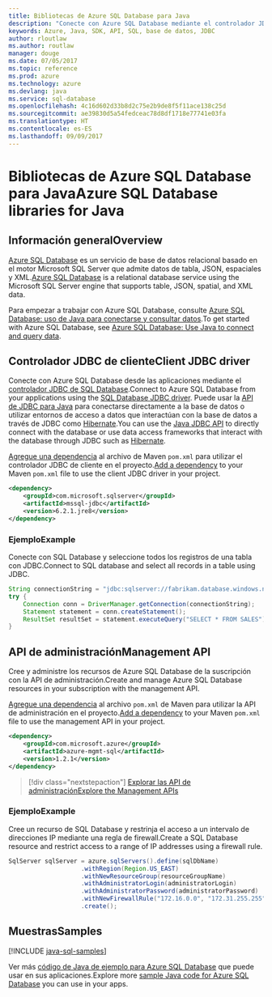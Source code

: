 ```yaml
---
title: Bibliotecas de Azure SQL Database para Java
description: "Conecte con Azure SQL Database mediante el controlador JDBC o administre las instancias de Azure SQL Database con la API de administración."
keywords: Azure, Java, SDK, API, SQL, base de datos, JDBC
author: rloutlaw
ms.author: routlaw
manager: douge
ms.date: 07/05/2017
ms.topic: reference
ms.prod: azure
ms.technology: azure
ms.devlang: java
ms.service: sql-database
ms.openlocfilehash: 4c16d602d33b8d2c75e2b9de8f5f11ace138c25d
ms.sourcegitcommit: ae39830d5a54fedceac78d8df1718e77741e03fa
ms.translationtype: HT
ms.contentlocale: es-ES
ms.lasthandoff: 09/09/2017
---
```

# <a name="azure-sql-database-libraries-for-java"></a><span data-ttu-id="d60e7-104">Bibliotecas de Azure SQL Database para Java</span><span class="sxs-lookup"><span data-stu-id="d60e7-104">Azure SQL Database libraries for Java</span></span>

## <a name="overview"></a><span data-ttu-id="d60e7-105">Información general</span><span class="sxs-lookup"><span data-stu-id="d60e7-105">Overview</span></span>

<span data-ttu-id="d60e7-106">[Azure SQL Database](/azure/sql-database/sql-database-technical-overview) es un servicio de base de datos relacional basado en el motor Microsoft SQL Server que admite datos de tabla, JSON, espaciales y XML.</span><span class="sxs-lookup"><span data-stu-id="d60e7-106">[Azure SQL Database](/azure/sql-database/sql-database-technical-overview) is a relational database service using the Microsoft SQL Server engine that supports table, JSON, spatial, and XML data.</span></span> 

<span data-ttu-id="d60e7-107">Para empezar a trabajar con Azure SQL Database, consulte [Azure SQL Database: uso de Java para conectarse y consultar datos](/azure/sql-database/sql-database-connect-query-java).</span><span class="sxs-lookup"><span data-stu-id="d60e7-107">To get started with Azure SQL Database, see [Azure SQL Database: Use Java to connect and query data](/azure/sql-database/sql-database-connect-query-java).</span></span>

## <a name="client-jdbc-driver"></a><span data-ttu-id="d60e7-108">Controlador JDBC de cliente</span><span class="sxs-lookup"><span data-stu-id="d60e7-108">Client JDBC driver</span></span>

<span data-ttu-id="d60e7-109">Conecte con Azure SQL Database desde las aplicaciones mediante el [controlador JDBC de SQL Database](/sql/connect/jdbc/microsoft-jdbc-driver-for-sql-server).</span><span class="sxs-lookup"><span data-stu-id="d60e7-109">Connect to Azure SQL Database from your applications using the [SQL Database JDBC driver](/sql/connect/jdbc/microsoft-jdbc-driver-for-sql-server).</span></span> <span data-ttu-id="d60e7-110">Puede usar la [API de JDBC para Java](https://docs.oracle.com/javase/8/docs/technotes/guides/jdbc/) para conectarse directamente a la base de datos o utilizar entornos de acceso a datos que interactúan con la base de datos a través de JDBC como [Hibernate](http://hibernate.org/).</span><span class="sxs-lookup"><span data-stu-id="d60e7-110">You can use the [Java JDBC API](https://docs.oracle.com/javase/8/docs/technotes/guides/jdbc/) to directly connect with the database or use data access frameworks that interact with the database through JDBC such as [Hibernate](http://hibernate.org/).</span></span>

<span data-ttu-id="d60e7-111">[Agregue una dependencia](https://maven.apache.org/guides/getting-started/index.html#How_do_I_use_external_dependencies) al archivo de Maven `pom.xml` para utilizar el controlador JDBC de cliente en el proyecto.</span><span class="sxs-lookup"><span data-stu-id="d60e7-111">[Add a dependency](https://maven.apache.org/guides/getting-started/index.html#How_do_I_use_external_dependencies) to your Maven `pom.xml` file to use the client JDBC driver in your project.</span></span>


```XML
<dependency>
    <groupId>com.microsoft.sqlserver</groupId>
    <artifactId>mssql-jdbc</artifactId>
    <version>6.2.1.jre8</version>
</dependency>
```   

### <a name="example"></a><span data-ttu-id="d60e7-112">Ejemplo</span><span class="sxs-lookup"><span data-stu-id="d60e7-112">Example</span></span>

<span data-ttu-id="d60e7-113">Conecte con SQL Database y seleccione todos los registros de una tabla con JDBC.</span><span class="sxs-lookup"><span data-stu-id="d60e7-113">Connect to SQL database and select all records in a table using JDBC.</span></span>

```java
String connectionString = "jdbc:sqlserver://fabrikam.database.windows.net:1433;database=fiber;user=raisa;password=testpass;encrypt=true;hostNameInCertificate=*.database.windows.net;loginTimeout=30;";
try {
    Connection conn = DriverManager.getConnection(connectionString);
    Statement statement = conn.createStatement();
    ResultSet resultSet = statement.executeQuery("SELECT * FROM SALES");
}  
```

## <a name="management-api"></a><span data-ttu-id="d60e7-114">API de administración</span><span class="sxs-lookup"><span data-stu-id="d60e7-114">Management API</span></span>

<span data-ttu-id="d60e7-115">Cree y administre los recursos de Azure SQL Database de la suscripción con la API de administración.</span><span class="sxs-lookup"><span data-stu-id="d60e7-115">Create and manage Azure SQL Database resources in your subscription with the management API.</span></span>   

<span data-ttu-id="d60e7-116">[Agregue una dependencia](https://maven.apache.org/guides/getting-started/index.html#How_do_I_use_external_dependencies) al archivo `pom.xml` de Maven para utilizar la API de administración en el proyecto.</span><span class="sxs-lookup"><span data-stu-id="d60e7-116">[Add a dependency](https://maven.apache.org/guides/getting-started/index.html#How_do_I_use_external_dependencies) to your Maven `pom.xml` file to use the management API in your project.</span></span>


```XML
<dependency>
    <groupId>com.microsoft.azure</groupId>
    <artifactId>azure-mgmt-sql</artifactId>
    <version>1.2.1</version>
</dependency>
```

> [!div class="nextstepaction"]
> [<span data-ttu-id="d60e7-117">Explorar las API de administración</span><span class="sxs-lookup"><span data-stu-id="d60e7-117">Explore the Management APIs</span></span>](/java/api/overview/azure/sql/managementapi)

### <a name="example"></a><span data-ttu-id="d60e7-118">Ejemplo</span><span class="sxs-lookup"><span data-stu-id="d60e7-118">Example</span></span>

<span data-ttu-id="d60e7-119">Cree un recurso de SQL Database y restrinja el acceso a un intervalo de direcciones IP mediante una regla de firewall.</span><span class="sxs-lookup"><span data-stu-id="d60e7-119">Create a SQL Database resource and restrict access to a range of IP addresses using a firewall rule.</span></span>

```java
SqlServer sqlServer = azure.sqlServers().define(sqlDbName)
                    .withRegion(Region.US_EAST)
                    .withNewResourceGroup(resourceGroupName)
                    .withAdministratorLogin(administratorLogin)
                    .withAdministratorPassword(administratorPassword)
                    .withNewFirewallRule("172.16.0.0", "172.31.255.255")
                    .create();
```

## <a name="samples"></a><span data-ttu-id="d60e7-120">Muestras</span><span class="sxs-lookup"><span data-stu-id="d60e7-120">Samples</span></span>

[!INCLUDE [java-sql-samples](../docs-ref-conceptual/includes/sql.md)]

<span data-ttu-id="d60e7-121">Ver más [código de Java de ejemplo para Azure SQL Database](https://azure.microsoft.com/resources/samples/?platform=java&term=SQL) que puede usar en sus aplicaciones.</span><span class="sxs-lookup"><span data-stu-id="d60e7-121">Explore more [sample Java code for Azure SQL Database](https://azure.microsoft.com/resources/samples/?platform=java&term=SQL) you can use in your apps.</span></span>
